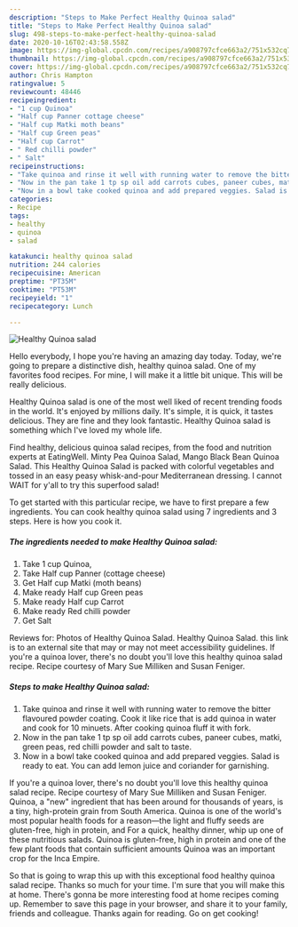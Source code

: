 ```yaml
---
description: "Steps to Make Perfect Healthy Quinoa salad"
title: "Steps to Make Perfect Healthy Quinoa salad"
slug: 498-steps-to-make-perfect-healthy-quinoa-salad
date: 2020-10-16T02:43:58.558Z
image: https://img-global.cpcdn.com/recipes/a908797cfce663a2/751x532cq70/healthy-quinoa-salad-recipe-main-photo.jpg
thumbnail: https://img-global.cpcdn.com/recipes/a908797cfce663a2/751x532cq70/healthy-quinoa-salad-recipe-main-photo.jpg
cover: https://img-global.cpcdn.com/recipes/a908797cfce663a2/751x532cq70/healthy-quinoa-salad-recipe-main-photo.jpg
author: Chris Hampton
ratingvalue: 5
reviewcount: 48446
recipeingredient:
- "1 cup Quinoa"
- "Half cup Panner cottage cheese"
- "Half cup Matki moth beans"
- "Half cup Green peas"
- "Half cup Carrot"
- " Red chilli powder"
- " Salt"
recipeinstructions:
- "Take quinoa and rinse it well with running water to remove the bitter flavoured powder coating. Cook it like rice that is add quinoa in water and cook for 10 minuets. After cooking quinoa fluff it with fork."
- "Now in the pan take 1 tp sp oil add carrots cubes, paneer cubes, matki, green peas, red chilli powder and salt to taste."
- "Now in a bowl take cooked quinoa and add prepared veggies. Salad is ready to eat. You can add lemon juice and coriander for garnishing."
categories:
- Recipe
tags:
- healthy
- quinoa
- salad

katakunci: healthy quinoa salad 
nutrition: 244 calories
recipecuisine: American
preptime: "PT35M"
cooktime: "PT53M"
recipeyield: "1"
recipecategory: Lunch

---
```



![Healthy Quinoa salad](https://img-global.cpcdn.com/recipes/a908797cfce663a2/751x532cq70/healthy-quinoa-salad-recipe-main-photo.jpg)

Hello everybody, I hope you're having an amazing day today. Today, we're going to prepare a distinctive dish, healthy quinoa salad. One of my favorites food recipes. For mine, I will make it a little bit unique. This will be really delicious.

Healthy Quinoa salad is one of the most well liked of recent trending foods in the world. It's enjoyed by millions daily. It's simple, it is quick, it tastes delicious. They are fine and they look fantastic. Healthy Quinoa salad is something which I've loved my whole life.

Find healthy, delicious quinoa salad recipes, from the food and nutrition experts at EatingWell. Minty Pea Quinoa Salad, Mango Black Bean Quinoa Salad. This Healthy Quinoa Salad is packed with colorful vegetables and tossed in an easy peasy whisk-and-pour Mediterranean dressing. I cannot WAIT for y&#39;all to try this superfood salad!


To get started with this particular recipe, we have to first prepare a few ingredients. You can cook healthy quinoa salad using 7 ingredients and 3 steps. Here is how you cook it.

<!--inarticleads1-->

##### The ingredients needed to make Healthy Quinoa salad:

1. Take 1 cup Quinoa,
1. Take Half cup Panner (cottage cheese)
1. Get Half cup Matki (moth beans)
1. Make ready Half cup Green peas
1. Make ready Half cup Carrot
1. Make ready  Red chilli powder
1. Get  Salt


Reviews for: Photos of Healthy Quinoa Salad. Healthy Quinoa Salad. this link is to an external site that may or may not meet accessibility guidelines. If you&#39;re a quinoa lover, there&#39;s no doubt you&#39;ll love this healthy quinoa salad recipe. Recipe courtesy of Mary Sue Milliken and Susan Feniger. 

<!--inarticleads2-->

##### Steps to make Healthy Quinoa salad:

1. Take quinoa and rinse it well with running water to remove the bitter flavoured powder coating. Cook it like rice that is add quinoa in water and cook for 10 minuets. After cooking quinoa fluff it with fork.
1. Now in the pan take 1 tp sp oil add carrots cubes, paneer cubes, matki, green peas, red chilli powder and salt to taste.
1. Now in a bowl take cooked quinoa and add prepared veggies. Salad is ready to eat. You can add lemon juice and coriander for garnishing.


If you&#39;re a quinoa lover, there&#39;s no doubt you&#39;ll love this healthy quinoa salad recipe. Recipe courtesy of Mary Sue Milliken and Susan Feniger. Quinoa, a &#34;new&#34; ingredient that has been around for thousands of years, is a tiny, high-protein grain from South America. Quinoa is one of the world&#39;s most popular health foods for a reason—the light and fluffy seeds are gluten-free, high in protein, and For a quick, healthy dinner, whip up one of these nutritious salads. Quinoa is gluten-free, high in protein and one of the few plant foods that contain sufficient amounts Quinoa was an important crop for the Inca Empire. 

So that is going to wrap this up with this exceptional food healthy quinoa salad recipe. Thanks so much for your time. I'm sure that you will make this at home. There's gonna be more interesting food at home recipes coming up. Remember to save this page in your browser, and share it to your family, friends and colleague. Thanks again for reading. Go on get cooking!
